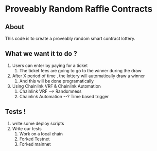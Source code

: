 # Proveably Random Raffle Contracts

## About

This code is to create a proveably random smart contract lottery.

## What we want it to do ?

1. Users can enter by paying for a ticket
   1. The ticket fees are going to go to the winner during the draw
2. After X period of time , the lottery will automatically draw a winner
   1. And this will be done programatically
3. Using Chainlink VRF & Chainlink Automation
   1. Chainlink VRF --> Randomness
   2. Chainlink Automation --? Time based trigger

## Tests !

1. write some deploy scripts
2. Write our tests
   1. Work on a local chain
   2. Forked Testnet
   3. Forked mainnet
